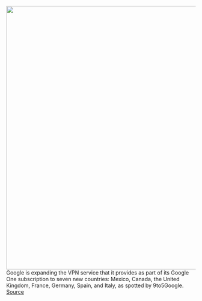 <img src='https://cdn.vox-cdn.com/thumbor/4Wg_rnFudntCZU8wJ3Gd1KFPBOo=/0x0:2040x1360/1200x800/filters:focal(857x517:1183x843)/cdn.vox-cdn.com/uploads/chorus_image/image/69704276/mdoying_180117_2249_0208stills.0.jpg' width='700px' /><br/>
Google is expanding the VPN service that it provides as part of its Google One subscription to seven new countries: Mexico, Canada, the United Kingdom, France, Germany, Spain, and Italy, as spotted by 9to5Google.
<a href='https://www.theverge.com/2021/8/10/22618267/google-one-vpn-international-expansion-canada-mexico-uk'> Source <a/>